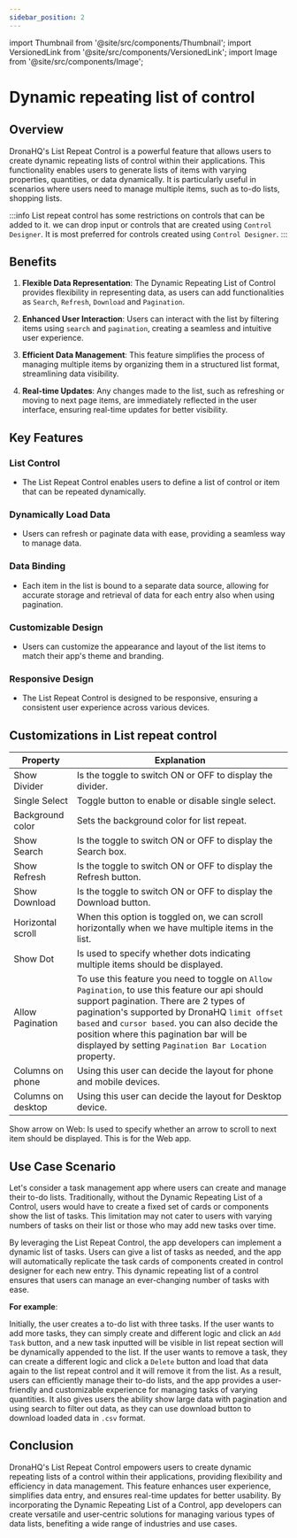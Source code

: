 ```yaml
---
sidebar_position: 2
---
```


import Thumbnail from '@site/src/components/Thumbnail';
import VersionedLink from '@site/src/components/VersionedLink';
import Image from '@site/src/components/Image';

# Dynamic repeating list of control

## Overview
DronaHQ's List Repeat Control is a powerful feature that allows users to create dynamic repeating lists of control within their applications. This functionality enables users to generate lists of items with varying properties, quantities, or data dynamically. It is particularly useful in scenarios where users need to manage multiple items, such as to-do lists, shopping lists.

:::info
List repeat control has some restrictions on controls that can be added to it. we can drop input or controls that are created using `Control Designer`. It is most preferred for controls created using `Control Designer`.
:::

## Benefits

1. **Flexible Data Representation**: The Dynamic Repeating List of Control provides flexibility in representing data, as users can add functionalities as `Search`, `Refresh`, `Download` and `Pagination`.

2. **Enhanced User Interaction**: Users can interact with the list by filtering items using `search` and `pagination`, creating a seamless and intuitive user experience.

3. **Efficient Data Management**: This feature simplifies the process of managing multiple items by organizing them in a structured list format, streamlining data visibility.

4. **Real-time Updates**: Any changes made to the list, such as refreshing or moving to next page items, are immediately reflected in the user interface, ensuring real-time updates for better visibility.

## Key Features

### List Control
- The List Repeat Control enables users to define a list of control or item that can be repeated dynamically.

### Dynamically Load Data
- Users can refresh or paginate data with ease, providing a seamless way to manage data.

### Data Binding
- Each item in the list is bound to a separate data source, allowing for accurate storage and retrieval of data for each entry also when using pagination.

### Customizable Design
- Users can customize the appearance and layout of the list items to match their app's theme and branding.

### Responsive Design
- The List Repeat Control is designed to be responsive, ensuring a consistent user experience across various devices.

## Customizations in List repeat control

| Property | Explanation |
| ------------------ | -----------------------------------|
| Show Divider | Is the toggle to switch ON or OFF to display the divider. |
| Single Select | Toggle button to enable or disable single select. |
| Background color | Sets the background color for list repeat. |
| Show Search | Is the toggle to switch ON or OFF to display the Search box. |
| Show Refresh | Is the toggle to switch ON or OFF to display the Refresh button. |
| Show Download | Is the toggle to switch ON or OFF to display the Download button. |
| Horizontal scroll | When this option is toggled on, we can scroll horizontally when we have multiple items in the list. |
| Show Dot | Is used to specify whether dots indicating multiple items should be displayed. |
| Allow Pagination | To use this feature you need to toggle on `Allow Pagination`, to use this feature our api should support pagination. There are 2 types of pagination's supported by DronaHQ `limit offset based` and `cursor based`. you can also decide the position where this pagination bar will be displayed by setting `Pagination Bar Location` property. |
| Columns on phone | Using this user can decide the layout for phone and mobile devices. |
| Columns on desktop | Using this user can decide the layout for Desktop device. |

Show arrow on Web: Is used to specify whether an arrow to scroll to next item should be displayed. This is for the Web app.

## Use Case Scenario

Let's consider a task management app where users can create and manage their to-do lists. Traditionally, without the Dynamic Repeating List of a Control, users would have to create a fixed set of cards or components show the list of tasks. This limitation may not cater to users with varying numbers of tasks on their list or those who may add new tasks over time.

By leveraging the List Repeat Control, the app developers can implement a dynamic list of tasks. Users can give a list of tasks as needed, and the app will automatically replicate the task cards of components created in control designer for each new entry. This dynamic repeating list of a control ensures that users can manage an ever-changing number of tasks with ease.

**For example**:

Initially, the user creates a to-do list with three tasks.
If the user wants to add more tasks, they can simply create and different logic and click an `Add Task` button, and a new task inputted will be visible in list repeat section will be dynamically appended to the list.
If the user wants to remove a task, they can create a different logic and click a `Delete` button and load that data again to the list repeat control and it will remove it from the list.
As a result, users can efficiently manage their to-do lists, and the app provides a user-friendly and customizable experience for managing tasks of varying quantities.
It also gives users the ability show large data with pagination and using search to filter out data, as they can use download button to download loaded data in `.csv` format.

## Conclusion

DronaHQ's List Repeat Control empowers users to create dynamic repeating lists of  a control within their applications, providing flexibility and efficiency in data management. This feature enhances user experience, simplifies data entry, and ensures real-time updates for better usability. By incorporating the Dynamic Repeating List of a Control, app developers can create versatile and user-centric solutions for managing various types of data lists, benefiting a wide range of industries and use cases.